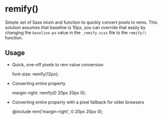 # remify()

Simple set of Sass mixin and function to quickly convert pixels to rems.
This solution assumes that baseline is 10px, you can override that easily
by changing the `baseline-px` value in the `_remify.scss` file to the `remify()` function.

## Usage

- Quick, one-off pixels to rem value conversion

    font-size: remify(12px);

- Converting entire property

    margin-right: remify(0 20px 20px 0);

- Converting entire property with a pixel fallback for older browsers
    
    @include rem('margin-right', 0 20px 20px 0);
